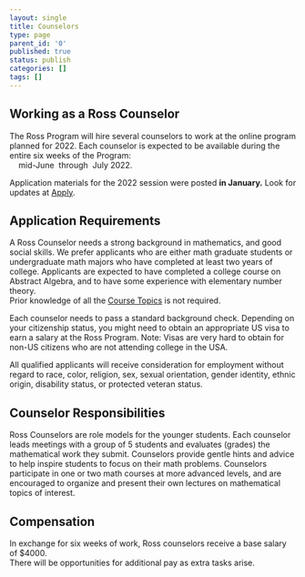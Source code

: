 ```yaml
---
layout: single
title: Counselors
type: page
parent_id: '0'
published: true
status: publish
categories: []
tags: []
---
```

## Working as a Ross Counselor

The Ross Program will hire several counselors to work at the online program planned for 2022. 
Each counselor is expected to be available during the entire six weeks of the Program: <br>
&nbsp; &nbsp; mid-June &nbsp;through&nbsp; July 2022.   

Application materials for the 2022 session were posted **in January.** 
Look for updates at [Apply](to-apply/). <br>

## Application Requirements

A Ross Counselor needs a strong background in mathematics, and good social skills. 
We prefer applicants who are either math graduate students or undergraduate math majors 
who have completed at least two years of college. Applicants are expected to have completed a 
college course on Abstract Algebra, and to have some experience with elementary number theory.  
Prior knowledge of all the [Course Topics](/students/course-topics/) is not required.

Each counselor needs to pass a standard background check. Depending on your citizenship status, 
you might need to obtain an appropriate US visa to earn a salary at the Ross Program.
Note: Visas are very hard to obtain for non-US citizens who are not attending college in the USA.

All qualified applicants will receive consideration for employment without regard to 
race, color, religion, sex, sexual orientation, gender identity, ethnic origin, 
disability status, or protected veteran status.

## Counselor Responsibilities

Ross Counselors are role models for the younger students. Each counselor leads meetings 
with a group of 5 students and evaluates (grades) the mathematical work they submit. 
Counselors provide gentle hints and advice to help inspire students to focus on their math problems. 
Counselors participate in one or two math courses at more advanced levels, and are 
encouraged to organize and present their own lectures on mathematical topics of interest.

## Compensation

In exchange for six weeks of work, Ross counselors receive a base salary of $4000.  
There will be opportunities for additional pay as extra tasks arise.




